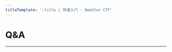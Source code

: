 ```yaml
---
titleTemplate: ':title | 快速入门 - NewStar CTF'
---
```

<script setup>
import QACard from '@/components/docs/QACard.vue'
</script>

# Q&A

---

<QACard>
<template v-slot:question>
刚入门，我该怎么学？
</template>
<template v-slot:answer>
先看看入门低门槛题目熟悉一下，然后选择一个自己喜欢的方向，随后细看这个方向需要的一些基础。大多数仅作了解即可，题目遇到了再细看。
</template>
</QACard>

<QACard>
<template v-slot:question>
基础学不会怎么办？
</template>
<template v-slot:answer>
可以问学长学姐<span data-desc>（禁止问正在进行的赛题思路）</span>，也可以比赛时在实践中学习，可能更容易领悟。
</template>
</QACard>

<QACard>
<template v-slot:question>
好难啊……
</template>
<template v-slot:answer>
刚开始是最难的，因为要爬上门槛，后面就是缓坡了。自己尝试无果要善于寻求搜索引擎、前辈的帮助。
</template>
</QACard>

<QACard>
<template v-slot:question>
新生赛一般考察什么？
</template>
<template v-slot:answer>
新生赛一般考常见的基础性知识点，不同方向不一样，一直会有新东西出现，要注意如何高效搜索。
</template>
</QACard>

<QACard>
<template v-slot:question>
怎么选方向？
</template>
<template v-slot:answer>
看自己喜好。下面这些建议可供参考：

- Crypto：密码学，对数学感兴趣、有 OI/ACM 基础的同学相对容易入门
- Reverse：逆向工程，对软件破解感兴趣的同学可以尝试
- Pwn: 二进制安全，有程序设计基础，需要对汇编、程序运行底层感兴趣
- Web：涵盖网络攻防、渗透测试等，有前后端经验的同学更容易入门
- Misc：比较杂，各种奇技淫巧，门槛低但偏脑洞，有点好玩<span data-desc>（还可能会夹带游戏、番剧等私货）</span>

</template>
</QACard>

<QACard>
<template v-slot:question>
先打 CTF 还是先有对象？
</template>
<template v-slot:answer>
鸟为什么会飞？
</template>
</QACard>
